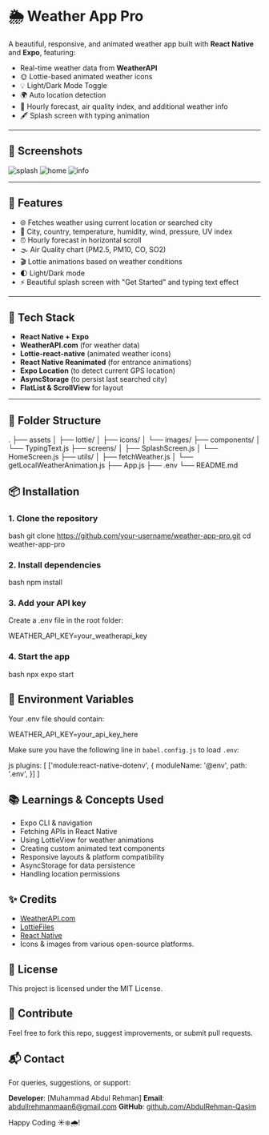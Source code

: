 
# 🌦️ Weather App Pro

A beautiful, responsive, and animated weather app built with **React Native** and **Expo**, featuring:
- Real-time weather data from **WeatherAPI**
- 🌞 Lottie-based animated weather icons
- 💡 Light/Dark Mode Toggle
- 🌍 Auto location detection
- 🧭 Hourly forecast, air quality index, and additional weather info
- 🖋️ Splash screen with typing animation

---

## 📸 Screenshots

![splash](./assets/screenshots/splash.png)
![home](./assets/screenshots/home.png)
![info](./assets/screenshots/info.png)

---

## 🚀 Features

- 🌐 Fetches weather using current location or searched city
- 📍 City, country, temperature, humidity, wind, pressure, UV index
- ⏰ Hourly forecast in horizontal scroll
- 🌫️ Air Quality chart (PM2.5, PM10, CO, SO2)
- 🎬 Lottie animations based on weather conditions
- 🌓 Light/Dark mode
- ⚡ Beautiful splash screen with "Get Started" and typing text effect

---

## 🔧 Tech Stack

- **React Native + Expo**
- **WeatherAPI.com** (for weather data)
- **Lottie-react-native** (animated weather icons)
- **React Native Reanimated** (for entrance animations)
- **Expo Location** (to detect current GPS location)
- **AsyncStorage** (to persist last searched city)
- **FlatList & ScrollView** for layout

---

## 📁 Folder Structure


.
├── assets
│   ├── lottie/
│   ├── icons/
│   └── images/
├── components/
│   └── TypingText.js
├── screens/
│   ├── SplashScreen.js
│   └── HomeScreen.js
├── utils/
│   ├── fetchWeather.js
│   └── getLocalWeatherAnimation.js
├── App.js
├── .env
└── README.md



## 📦 Installation

### 1. Clone the repository
bash
git clone https://github.com/your-username/weather-app-pro.git
cd weather-app-pro


### 2. Install dependencies

bash
npm install


### 3. Add your API key

Create a .env file in the root folder:

WEATHER_API_KEY=your_weatherapi_key


### 4. Start the app

bash
npx expo start



## 🔐 Environment Variables

Your .env file should contain:


WEATHER_API_KEY=your_api_key_here


Make sure you have the following line in `babel.config.js` to load `.env`:

js
plugins: [
  ['module:react-native-dotenv', {
    moduleName: '@env',
    path: '.env',
  }]
]




## 📚 Learnings & Concepts Used

* Expo CLI & navigation
* Fetching APIs in React Native
* Using LottieView for weather animations
* Creating custom animated text components
* Responsive layouts & platform compatibility
* AsyncStorage for data persistence
* Handling location permissions



## ✨ Credits

* [WeatherAPI.com](https://www.weatherapi.com/)
* [LottieFiles](https://lottiefiles.com/)
* [React Native](https://reactnative.dev/)
* Icons & images from various open-source platforms.


## 📝 License

This project is licensed under the MIT License.



## 🙌 Contribute

Feel free to fork this repo, suggest improvements, or submit pull requests.



## 📬 Contact

For queries, suggestions, or support:

**Developer**: \[Muhammad Abdul Rehman]
**Email**: [abdullrehmanmaan6@gmail.com](mailto:abdullrehmanmaan6@gmail.com)
**GitHub**: [github.com/AbdulRehman-Qasim](https://github.com/AbdulRehman-Qasim)

Happy Coding ☀️❄️🌧️!

